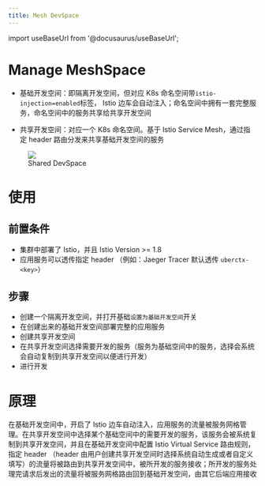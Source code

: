 ```yaml
---
title: Mesh DevSpace
---
```


import useBaseUrl from '@docusaurus/useBaseUrl';

# Manage MeshSpace

- 基础开发空间：即隔离开发空间，但对应 K8s 命名空间带`istio-injection=enabled`标签， Istio 边车会自动注入；命名空间中拥有一套完整服务，命名空间中的服务共享给共享开发空间

- 共享开发空间：对应一个 K8s 命名空间。基于 Istio Service Mesh，通过指定 header 路由分发来共享基础开发空间的服务

<figure className="img-frame">
  <img className="gif-img" src={useBaseUrl('/img/server/share-space.svg')} />
  <figcaption>Shared DevSpace</figcaption>
</figure>

# 使用
## 前置条件
- 集群中部署了 Istio，并且 Istio Version >= 1.8
- 应用服务可以透传指定 header （例如：Jaeger Tracer 默认透传 `uberctx-<key>`）

## 步骤

- 创建一个隔离开发空间，并打开基础`设置为基础开发空间`开关
- 在创建出来的基础开发空间部署完整的应用服务
- 创建共享开发空间
- 在共享开发空间选择需要开发的服务（服务为基础空间中的服务，选择会系统会自动复制到共享开发空间以便进行开发）
- 进行开发

# 原理

在基础开发空间中，开启了 Istio 边车自动注入，应用服务的流量被服务网格管理。在共享开发空间中选择某个基础空间中的需要开发的服务，该服务会被系统复制到共享开发空间，并且在基础开发空间中配置 Istio Virtual Service 路由规则，指定 header （header 由用户创建共享开发空间时选择系统自动生成或者自定义填写）的流量将被路由到共享开发空间中，被所开发的服务接收；所开发的服务处理完请求后发出的流量将被服务网格路由回到基础开发空间，由其它后端应用接收